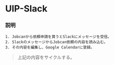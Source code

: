 UIP-Slack
===

### 説明
```
1. Jobcanから依頼申請を貰うとSlackにメッセージを受信。
2. SlackのメッセージからJobcan依頼の内容を読み込む。
3. その内容を編集し、Google Calendarに登録。
```
>上記の内容をサイクルする。